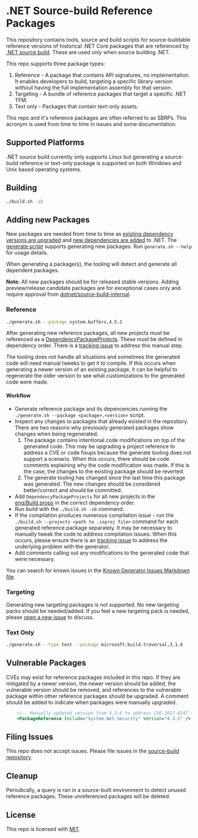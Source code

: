 # .NET Source-build Reference Packages

This repository contains tools, source and build scripts for source-buildable reference
versions of historical .NET Core packages that are referenced by
[.NET source build](https://github.com/dotnet/source-build). These are used only
when source building .NET.

This repo supports three package types:

1. Reference - A package that contains API signatures, no implementation. It enables developers to build,
targeting a specific library version without having the full implementation assembly for that version.
1. Targeting - A bundle of reference packages that target a specific .NET TFM.
1. Text only - Packages that contain text-only assets.

This repo and it's reference packages are often referred to as SBRPs. This acronym is used from time
to time in issues and some documentation.

## Supported Platforms

.NET source build currently only supports Linux but generating a source-build reference or text-only package
is supported on both Windows and Unix based operating systems.

## Building

``` bash
./build.sh -sb
```

## Adding new Packages

New packages are needed from time to time as
[existing dependency versions are upgraded](https://github.com/dotnet/source-build/blob/main/Documentation/sourcebuild-in-repos/update-dependencies.md)
and [new dependencies are added](https://github.com/dotnet/source-build/blob/main/Documentation/sourcebuild-in-repos/new-dependencies.md)
to .NET. The [generate script](https://github.com/dotnet/source-build-reference-packages/blob/main/generate.sh)
supports generating new packages. Run `generate.sh --help` for usage details.

When generating a package(s), the tooling will detect and generate all dependent packages.

**Note:** All new packages should be for released stable versions. Adding preview/release candidate
packages are for exceptional cases only and require approval from [dotnet/source-build-internal](https://github.com/orgs/dotnet/teams/source-build-internal).

### Reference

``` bash
./generate.sh --package system.buffers,4.5.1
```

After generating new reference packages, all new projects must be referenced as a
[DependencyPackageProjects](https://github.com/dotnet/source-build-reference-packages/blob/main/eng/Build.props#L9).
These must be defined in dependency order. There is a
[tracking issue](https://github.com/dotnet/source-build/issues/1690) to address this manual step.

The tooling does not handle all situations and sometimes the generated code will need manual tweeks to get
it to compile. If this occurs when generating a newer version of an existing package, it can be helpful to
regenerate the older version to see what customizations to the generated code were made.

#### Workflow

* Generate reference package and its depencencies running the `./generate.sh --package <package>,<version>` script.
* Inspect any changes to packages that already existed in the repository. There are two reasons why previously
generated packages show changes when being regenerated.
    1. The package contains intentional code modifications on top of the generated code. This may be upgrading a
    project reference to address a CVE or code fixups because the generate tooling does not support a scenario.
    When this occurs, there should be code comments explaining why the code modification was made. If this is
    the case, the changes to the existing package should be reverted.
    2. The generate tooling has changed since the last time this package was generated. The new changes should
    be considered better/correct and should be committed.
* Add `DependencyPackageProjects` for all new projects in the
[eng/Build.props](https://github.com/dotnet/source-build-reference-packages/blob/main/eng/Build.props#L9)
in the correct dependency order.
* Run build with the `./build.sh -sb` command.
* If the compilation produces numerous compilation issue - run the `./build.sh --projects <path to .csproj file>`
command for each generated reference package separately. It may be necessary to manually tweak the code to
address compilation issues. When this occurs, please ensure there is an [tracking issue](#filing-issues) to
address the underlying problem with the generator.
* Add comments calling out any modifications to the generated code that were necessary.

You can search for known issues in the [Known Generator Issues Markdown file](docs/known_generator_issues.md).

### Targeting

Generating new targeting packages is not supported. No new targeting packs should be needed/added. If you feel
a new targeting pack is needed, please [open a new issue](#filing-issues) to discuss.

### Text Only

``` bash
./generate.sh --type text --package microsoft.build.traversal,3.1.6
```

## Vulnerable Packages

CVEs may exist for reference packages included in this repo. If they are mitigated by a newer version, the
newer version should be added, the vulnerable version should be removed, and references to the vulnerable
package within other reference packages should be upgraded. A comment should be added to indicate when
packages were manually upgraded.

``` xml
    <!-- Manually updated version from 4.3.0 to address CVE-2017-0247 -->
    <PackageReference Include="System.Net.Security" Version="4.3.1" />
```

## Filing Issues

This repo does not accept issues. Please file issues in the
[source-build repository](https://github.com/dotnet/source-build/issues/new/choose).

## Cleanup

Periodically, a query is ran in a source-built environment to detect unused reference packages. These
unreferenced packages will be deleted.

## License

This repo is licensed with [MIT](LICENSE.txt).
